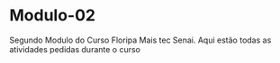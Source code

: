 # Modulo-02

Segundo Modulo do Curso Floripa Mais tec Senai.
Aqui estão todas as atividades pedidas durante o curso
